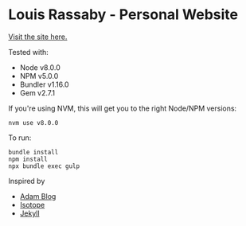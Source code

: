 # Louis Rassaby - Personal Website

[Visit the site here.](http://rassaby.com/)

Tested with:
- Node v8.0.0
- NPM v5.0.0
- Bundler v1.16.0
- Gem v2.7.1

If you're using NVM, this will get you to the right Node/NPM versions:
```$bash
nvm use v8.0.0
```

To run:
```$bash
bundle install
npm install
npx bundle exec gulp
```

Inspired by
- [Adam Blog](https://github.com/artemsheludko/adam-blog/)
- [Isotope](https://isotope.metafizzy.co/)
- [Jekyll](https://github.com/jekyll/jekyll/)
